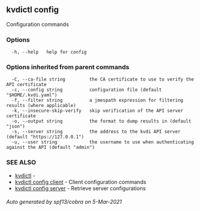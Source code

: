 ## kvdictl config

Configuration commands

### Options

```
  -h, --help   help for config
```

### Options inherited from parent commands

```
  -C, --ca-file string         the CA certificate to use to verify the API certificate
  -c, --config string          configuration file (default "$HOME/.kvdi.yaml")
  -f, --filter string          a jmespath expression for filtering results (where applicable)
  -k, --insecure-skip-verify   skip verification of the API server certificate
  -o, --output string          the format to dump results in (default "json")
  -s, --server string          the address to the kvdi API server (default "https://127.0.0.1")
  -u, --user string            the username to use when authenticating against the API (default "admin")
```

### SEE ALSO

* [kvdictl](kvdictl.md)	 - 
* [kvdictl config client](kvdictl_config_client.md)	 - Client configuration commands
* [kvdictl config server](kvdictl_config_server.md)	 - Retrieve server configurations

###### Auto generated by spf13/cobra on 5-Mar-2021
